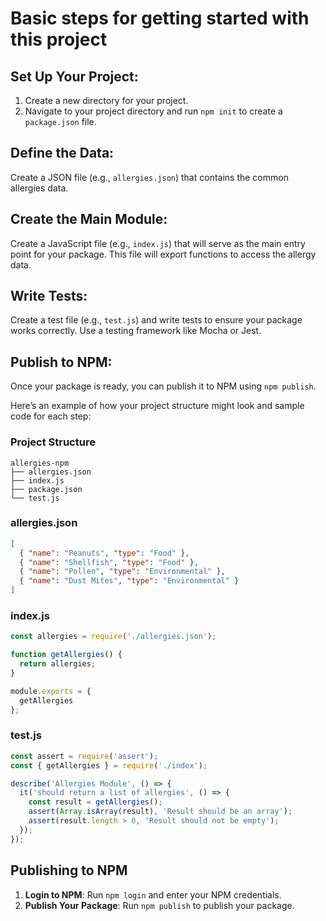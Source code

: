 # Basic steps for getting started with this project

## Set Up Your Project:

1. Create a new directory for your project.
2. Navigate to your project directory and run `npm init` to create a `package.json` file.

## Define the Data:

Create a JSON file (e.g., `allergies.json`) that contains the common allergies data.

## Create the Main Module:

Create a JavaScript file (e.g., `index.js`) that will serve as the main entry point for your package. This file will export functions to access the allergy data.

## Write Tests:

Create a test file (e.g., `test.js`) and write tests to ensure your package works correctly. Use a testing framework like Mocha or Jest.

## Publish to NPM:

Once your package is ready, you can publish it to NPM using `npm publish`.

Here’s an example of how your project structure might look and sample code for each step:

### Project Structure

```
allergies-npm
├── allergies.json
├── index.js
├── package.json
└── test.js
```

### allergies.json

```json
[
  { "name": "Peanuts", "type": "Food" },
  { "name": "Shellfish", "type": "Food" },
  { "name": "Pollen", "type": "Environmental" },
  { "name": "Dust Mites", "type": "Environmental" }
]
```

### index.js

```javascript
const allergies = require('./allergies.json');

function getAllergies() {
  return allergies;
}

module.exports = {
  getAllergies
};
```

### test.js

```javascript
const assert = require('assert');
const { getAllergies } = require('./index');

describe('Allergies Module', () => {
  it('should return a list of allergies', () => {
    const result = getAllergies();
    assert(Array.isArray(result), 'Result should be an array');
    assert(result.length > 0, 'Result should not be empty');
  });
});
```

## Publishing to NPM

1. **Login to NPM**: Run `npm login` and enter your NPM credentials.
2. **Publish Your Package**: Run `npm publish` to publish your package.
